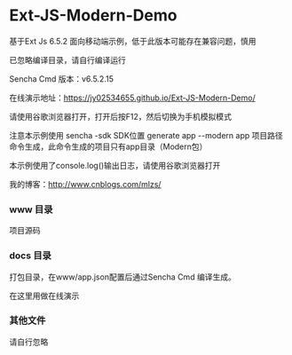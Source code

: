 ﻿# Ext-JS-Modern-Demo 
基于Ext Js 6.5.2 面向移动端示例，低于此版本可能存在兼容问题，慎用

已忽略编译目录，请自行编译运行

Sencha Cmd 版本：v6.5.2.15

在线演示地址：https://jy02534655.github.io/Ext-JS-Modern-Demo/

请使用谷歌浏览器打开，打开后按F12，然后切换为手机模拟模式

注意本示例使用 sencha -sdk SDK位置 generate app --modern app 项目路径 命令生成，此命令生成的项目只有app目录（Modern包）

本示例使用了console.log()输出日志，请使用谷歌浏览器打开

我的博客：http://www.cnblogs.com/mlzs/

### www 目录
项目源码
### docs 目录
打包目录，在www/app.json配置后通过Sencha Cmd 编译生成。

在这里用做在线演示
### 其他文件
请自行忽略
